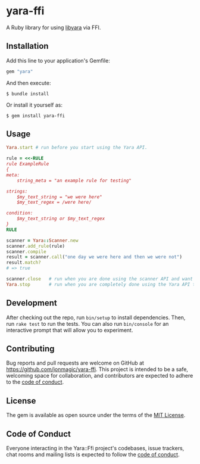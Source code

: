 # yara-ffi

A Ruby library for using [libyara](https://yara.readthedocs.io/en/stable/capi.html) via FFI.

## Installation

Add this line to your application's Gemfile:

```ruby
gem "yara"
```

And then execute:

    $ bundle install

Or install it yourself as:

    $ gem install yara-ffi

## Usage

```ruby
Yara.start # run before you start using the Yara API.

rule = <<-RULE
rule ExampleRule
{
meta:
    string_meta = "an example rule for testing"

strings:
    $my_text_string = "we were here"
    $my_text_regex = /were here/

condition:
    $my_text_string or $my_text_regex
}
RULE

scanner = Yara::Scanner.new
scanner.add_rule(rule)
scanner.compile
result = scanner.call("one day we were here and then we were not")
result.match?
# => true

scanner.close   # run when you are done using the scanner API and want to free up memory.
Yara.stop       # run when you are completely done using the Yara API to free up memory.
```

## Development

After checking out the repo, run `bin/setup` to install dependencies. Then, run `rake test` to run the tests. You can also run `bin/console` for an interactive prompt that will allow you to experiment.

## Contributing

Bug reports and pull requests are welcome on GitHub at https://github.com/jonmagic/yara-ffi. This project is intended to be a safe, welcoming space for collaboration, and contributors are expected to adhere to the [code of conduct](https://github.com/jonmagic/yara-ffi/blob/master/CODE_OF_CONDUCT.md).

## License

The gem is available as open source under the terms of the [MIT License](https://opensource.org/licenses/MIT).

## Code of Conduct

Everyone interacting in the Yara::Ffi project's codebases, issue trackers, chat rooms and mailing lists is expected to follow the [code of conduct](https://github.com/jonmagic/yara-ffi/blob/master/CODE_OF_CONDUCT.md).
